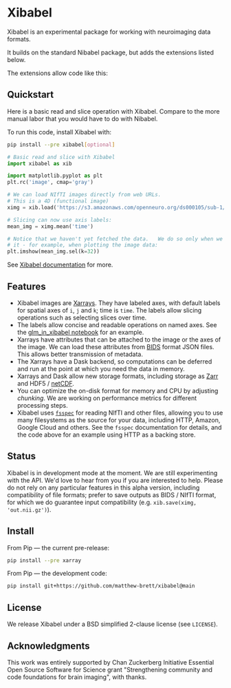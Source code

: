 # Xibabel

Xibabel is an experimental package for working with neuroimaging data formats.

It builds on the standard Nibabel package, but adds the extensions listed below.

The extensions allow code like this:

## Quickstart

Here is a basic read and slice operation with Xibabel. Compare to the more manual labor that you would have to do with Nibabel.

To run this code, install Xibabel with:

```bash
pip install --pre xibabel[optional]
```

```python
# Basic read and slice with Xibabel
import xibabel as xib

import matplotlib.pyplot as plt
plt.rc('image', cmap='gray')

# We can load NIfTI images directly from web URLs.
# This is a 4D (functional image)
ximg = xib.load('https://s3.amazonaws.com/openneuro.org/ds000105/sub-1/func/sub-1_task-objectviewing_run-01_bold.nii.gz')

# Slicing can now use axis labels:
mean_img = ximg.mean('time')

# Notice that we haven't yet fetched the data.   We do so only when we need
# it - for example, when plotting the image data:
plt.imshow(mean_img.sel(k=32))
```

See [Xibabel documentation](https://matthew-brett.github.io/xibabel) for more.

## Features

- Xibabel images are [Xarrays](https://docs.xarray.dev). They have labeled
  axes, with default labels for spatial axes of `i`, `j` and `k`; time is
  `time`. The labels allow slicing operations such as selecting slices over
  time.
- The labels allow concise and readable operations on named axes.
  See the [glm_in_xibabel
  notebook](https://matthew-brett.github.io/xibabel/glm_with_xibabel) for an example.
- Xarrays have attributes that can be attached to the image or the axes of the
  image. We can load these attributes from
  [BIDS](https://bids.neuroimaging.io/) format JSON files. This allows better
  transmission of metadata.
- The Xarrays have a Dask backend, so computations can be deferred and run at
  the point at which you need the data in memory.
- Xarrays and Dask allow new storage formats, including storage as
  [Zarr](https://zarr.readthedocs.io) and
  HDF5 / [netCDF](https://en.wikipedia.org/wiki/NetCDF).
- You can optimize the on-disk format for memory and CPU by adjusting
  _chunking_. We are working on performance metrics for different processing
  steps.
- Xibabel uses [`fsspec`](https://filesystem-spec.readthedocs.io) for reading
  NIfTI and other files, allowing you to use many filesystems as the source for
  your data, including HTTP, Amazon, Google Cloud and others. See the `fsspec`
  documentation for details, and the code above for an example using HTTP as
  a backing store.

## Status

Xibabel is in development mode at the moment. We are still experimenting with
the API. We'd love to hear from you if you are interested to help. Please do
not rely on any particular features in this alpha version, including
compatibility of file formats; prefer to save outputs as BIDS / NIfTI format,
for which we do guarantee input compatibility (e.g. `xib.save(ximg,
'out.nii.gz')`).

## Install

From Pip — the current pre-release:

```bash
pip install --pre xarray
```

From Pip — the development code:

```bash
pip install git+https://github.com/matthew-brett/xibabel@main
```

## License

We release Xibabel under a BSD simplified 2-clause license (see `LICENSE`).

## Acknowledgments

This work was entirely supported by Chan Zuckerberg Initiative Essential Open
Source Software for Science grant "Strengthening community and code foundations
for brain imaging", with thanks.
